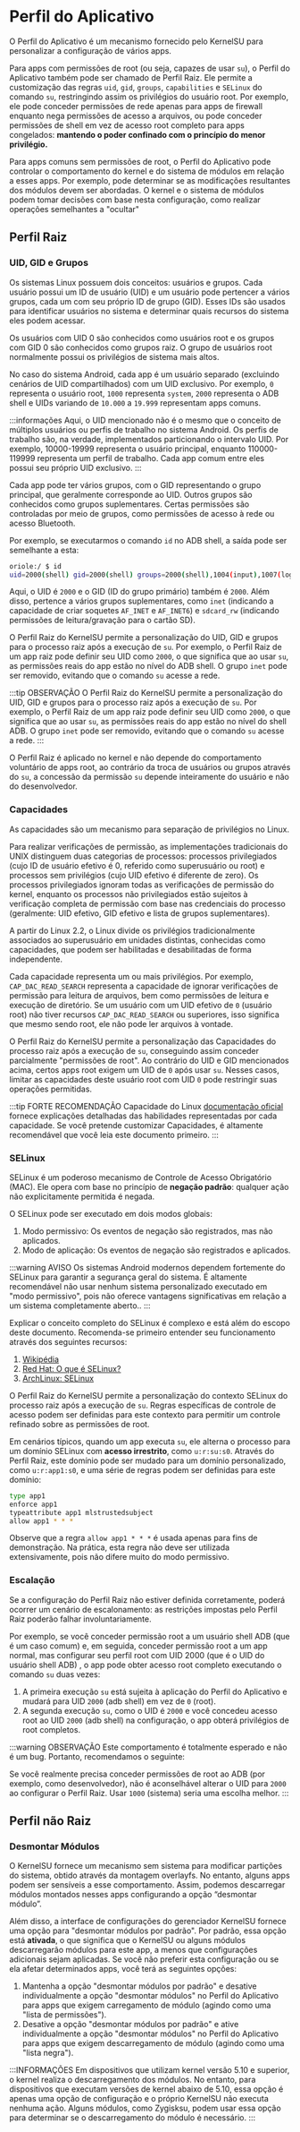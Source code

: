 # Perfil do Aplicativo

O Perfil do Aplicativo é um mecanismo fornecido pelo KernelSU para personalizar a configuração de vários apps.

Para apps com permissões de root (ou seja, capazes de usar `su`), o Perfil do Aplicativo também pode ser chamado de Perfil Raiz. Ele permite a customização das regras `uid`, `gid`, `groups`, `capabilities` e `SELinux` do comando `su`, restringindo assim os privilégios do usuário root. Por exemplo, ele pode conceder permissões de rede apenas para apps de firewall enquanto nega permissões de acesso a arquivos, ou pode conceder permissões de shell em vez de acesso root completo para apps congelados: **mantendo o poder confinado com o princípio do menor privilégio.**

Para apps comuns sem permissões de root, o Perfil do Aplicativo pode controlar o comportamento do kernel e do sistema de módulos em relação a esses apps. Por exemplo, pode determinar se as modificações resultantes dos módulos devem ser abordadas. O kernel e o sistema de módulos podem tomar decisões com base nesta configuração, como realizar operações semelhantes a "ocultar"

## Perfil Raiz

### UID, GID e Grupos

Os sistemas Linux possuem dois conceitos: usuários e grupos. Cada usuário possui um ID de usuário (UID) e um usuário pode pertencer a vários grupos, cada um com seu próprio ID de grupo (GID). Esses IDs são usados ​​para identificar usuários no sistema e determinar quais recursos do sistema eles podem acessar.

Os usuários com UID 0 são conhecidos como usuários root e os grupos com GID 0 são conhecidos como grupos raiz. O grupo de usuários root normalmente possui os privilégios de sistema mais altos.

No caso do sistema Android, cada app é um usuário separado (excluindo cenários de UID compartilhados) com um UID exclusivo. Por exemplo, `0` representa o usuário root, `1000` representa `system`, `2000` representa o ADB shell e UIDs variando de `10.000` a `19.999` representam apps comuns.

:::informações
Aqui, o UID mencionado não é o mesmo que o conceito de múltiplos usuários ou perfis de trabalho no sistema Android. Os perfis de trabalho são, na verdade, implementados particionando o intervalo UID. Por exemplo, 10000-19999 representa o usuário principal, enquanto 110000-119999 representa um perfil de trabalho. Cada app comum entre eles possui seu próprio UID exclusivo.
:::

Cada app pode ter vários grupos, com o GID representando o grupo principal, que geralmente corresponde ao UID. Outros grupos são conhecidos como grupos suplementares. Certas permissões são controladas por meio de grupos, como permissões de acesso à rede ou acesso Bluetooth.

Por exemplo, se executarmos o comando `id` no ADB shell, a saída pode ser semelhante a esta:

```sh
oriole:/ $ id
uid=2000(shell) gid=2000(shell) groups=2000(shell),1004(input),1007(log),1011(adb),1015(sdcard_rw),1028(sdcard_r),1078(ext_data_rw),1079(ext_obb_rw),3001(net_bt_admin),3002(net_bt),3003(inet),3006(net_bw_stats),3009(readproc),3011(uhid),3012(readtracefs) context=u:r:shell:s0
```

Aqui, o UID é `2000` e o GID (ID do grupo primário) também é `2000`. Além disso, pertence a vários grupos suplementares, como `inet` (indicando a capacidade de criar soquetes `AF_INET` e `AF_INET6`) e `sdcard_rw` (indicando permissões de leitura/gravação para o cartão SD).

O Perfil Raiz do KernelSU permite a personalização do UID, GID e grupos para o processo raiz após a execução de `su`. Por exemplo, o Perfil Raiz de um app raiz pode definir seu UID como `2000`, o que significa que ao usar `su`, as permissões reais do app estão no nível do ADB shell. O grupo `inet` pode ser removido, evitando que o comando `su` acesse a rede.

:::tip OBSERVAÇÃO
O Perfil Raiz do KernelSU permite a personalização do UID, GID e grupos para o processo raiz após a execução de `su`. Por exemplo, o Perfil Raiz de um app raiz pode definir seu UID como `2000`, o que significa que ao usar `su`, as permissões reais do app estão no nível do shell ADB. O grupo `inet` pode ser removido, evitando que o comando `su` acesse a rede.
:::

O Perfil Raiz é aplicado no kernel e não depende do comportamento voluntário de apps root, ao contrário da troca de usuários ou grupos através do `su`, a concessão da permissão `su` depende inteiramente do usuário e não do desenvolvedor.

### Capacidades

As capacidades são um mecanismo para separação de privilégios no Linux.

Para realizar verificações de permissão, as implementações tradicionais do UNIX distinguem duas categorias de processos: processos privilegiados (cujo ID de usuário efetivo é 0, referido como superusuário ou root) e processos sem privilégios (cujo UID efetivo é diferente de zero). Os processos privilegiados ignoram todas as verificações de permissão do kernel, enquanto os processos não privilegiados estão sujeitos à verificação completa de permissão com base nas credenciais do processo (geralmente: UID efetivo, GID efetivo e lista de grupos suplementares).

A partir do Linux 2.2, o Linux divide os privilégios tradicionalmente associados ao superusuário em unidades distintas, conhecidas como capacidades, que podem ser habilitadas e desabilitadas de forma independente.

Cada capacidade representa um ou mais privilégios. Por exemplo, `CAP_DAC_READ_SEARCH` representa a capacidade de ignorar verificações de permissão para leitura de arquivos, bem como permissões de leitura e execução de diretório. Se um usuário com um UID efetivo de `0` (usuário root) não tiver recursos `CAP_DAC_READ_SEARCH` ou superiores, isso significa que mesmo sendo root, ele não pode ler arquivos à vontade.

O Perfil Raiz do KernelSU permite a personalização das Capacidades do processo raiz após a execução de `su`, conseguindo assim conceder parcialmente "permissões de root". Ao contrário do UID e GID mencionados acima, certos apps root exigem um UID de `0` após usar `su`. Nesses casos, limitar as capacidades deste usuário root com UID `0` pode restringir suas operações permitidas.

:::tip FORTE RECOMENDAÇÃO
Capacidade do Linux [documentação oficial](https://man7.org/linux/man-pages/man7/capabilities.7.html) fornece explicações detalhadas das habilidades representadas por cada capacidade. Se você pretende customizar Capacidades, é altamente recomendável que você leia este documento primeiro.
:::

### SELinux

SELinux é um poderoso mecanismo de Controle de Acesso Obrigatório (MAC). Ele opera com base no princípio de **negação padrão**: qualquer ação não explicitamente permitida é negada.

O SELinux pode ser executado em dois modos globais:

1. Modo permissivo: Os eventos de negação são registrados, mas não aplicados.
2. Modo de aplicação: Os eventos de negação são registrados e aplicados.

:::warning AVISO
Os sistemas Android modernos dependem fortemente do SELinux para garantir a segurança geral do sistema. É altamente recomendável não usar nenhum sistema personalizado executado em "modo permissivo", pois não oferece vantagens significativas em relação a um sistema completamente aberto..
:::

Explicar o conceito completo do SELinux é complexo e está além do escopo deste documento. Recomenda-se primeiro entender seu funcionamento através dos seguintes recursos:

1. [Wikipédia](https://en.wikipedia.org/wiki/Security-Enhanced_Linux)
2. [Red Hat: O que é SELinux?](https://www.redhat.com/en/topics/linux/what-is-selinux)
3. [ArchLinux: SELinux](https://wiki.archlinux.org/title/SELinux)

O Perfil Raiz do KernelSU permite a personalização do contexto SELinux do processo raiz após a execução de `su`. Regras específicas de controle de acesso podem ser definidas para este contexto para permitir um controle refinado sobre as permissões de root.

Em cenários típicos, quando um app executa `su`, ele alterna o processo para um domínio SELinux com **acesso irrestrito**, como `u:r:su:s0`. Através do Perfil Raiz, este domínio pode ser mudado para um domínio personalizado, como `u:r:app1:s0`, e uma série de regras podem ser definidas para este domínio:

```sh
type app1
enforce app1
typeattribute app1 mlstrustedsubject
allow app1 * * *
```

Observe que a regra `allow app1 * * *` é usada apenas para fins de demonstração. Na prática, esta regra não deve ser utilizada extensivamente, pois não difere muito do modo permissivo.

### Escalação

Se a configuração do Perfil Raiz não estiver definida corretamente, poderá ocorrer um cenário de escalonamento: as restrições impostas pelo Perfil Raiz poderão falhar involuntariamente.

Por exemplo, se você conceder permissão root a um usuário shell ADB (que é um caso comum) e, em seguida, conceder permissão root a um app normal, mas configurar seu perfil root com UID 2000 (que é o UID do usuário shell ADB) , o app pode obter acesso root completo executando o comando `su` duas vezes:

1. A primeira execução `su` está sujeita à aplicação do Perfil do Aplicativo e mudará para UID `2000` (adb shell) em vez de `0` (root).
2. A segunda execução `su`, como o UID é `2000` e você concedeu acesso root ao UID `2000` (adb shell) na configuração, o app obterá privilégios de root completos.

:::warning OBSERVAÇÃO
Este comportamento é totalmente esperado e não é um bug. Portanto, recomendamos o seguinte:

Se você realmente precisa conceder permissões de root ao ADB (por exemplo, como desenvolvedor), não é aconselhável alterar o UID para `2000` ao configurar o Perfil Raiz. Usar `1000` (sistema) seria uma escolha melhor.
:::

## Perfil não Raiz

### Desmontar Módulos

O KernelSU fornece um mecanismo sem sistema para modificar partições do sistema, obtido através da montagem overlayfs. No entanto, alguns apps podem ser sensíveis a esse comportamento. Assim, podemos descarregar módulos montados nesses apps configurando a opção “desmontar módulo”.

Além disso, a interface de configurações do gerenciador KernelSU fornece uma opção para "desmontar módulos por padrão". Por padrão, essa opção está **ativada**, o que significa que o KernelSU ou alguns módulos descarregarão módulos para este app, a menos que configurações adicionais sejam aplicadas. Se você não preferir esta configuração ou se ela afetar determinados apps, você terá as seguintes opções:

1. Mantenha a opção "desmontar módulos por padrão" e desative individualmente a opção "desmontar módulos" no Perfil do Aplicativo para apps que exigem carregamento de módulo (agindo como uma "lista de permissões").
2. Desative a opção "desmontar módulos por padrão" e ative individualmente a opção "desmontar módulos" no Perfil do Aplicativo para apps que exigem descarregamento de módulo (agindo como uma "lista negra").

:::INFORMAÇÕES
Em dispositivos que utilizam kernel versão 5.10 e superior, o kernel realiza o descarregamento dos módulos. No entanto, para dispositivos que executam versões de kernel abaixo de 5.10, essa opção é apenas uma opção de configuração e o próprio KernelSU não executa nenhuma ação. Alguns módulos, como Zygisksu, podem usar essa opção para determinar se o descarregamento do módulo é necessário.
:::